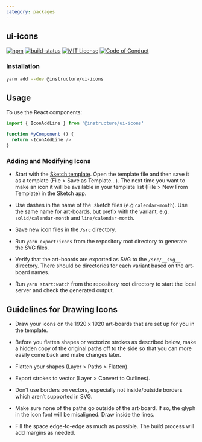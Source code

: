 ```yaml
---
category: packages
---
```


## ui-icons

[![npm][npm]][npm-url]
[![build-status][build-status]][build-status-url]
[![MIT License][license-badge]][LICENSE]
[![Code of Conduct][coc-badge]][coc]


### Installation

```sh
yarn add --dev @instructure/ui-icons
```

## Usage

To use the React components:

```js
import { IconAddLine } from '@instructure/ui-icons'

function MyComponent () {
  return <IconAddLine />
}
```


### Adding and Modifying Icons

- Start with the
  [Sketch template](https://github.com/instructure/instructure-ui/tree/master/packages/ui-icons/template.sketch).
  Open the template file and then save it as a template (File > Save as Template...).
  The next time you want to make an icon it will be available in your template list (File > New From Template) in the
  Sketch app.

- Use dashes in the name of the .sketch files (e.g `calendar-month`).
  Use the same name for art-boards, but prefix with the variant, e.g. `solid/calendar-month` and `line/calendar-month`.

- Save new icon files in the `/src` directory.

- Run `yarn export:icons` from the repository root directory to generate the SVG files.

- Verify that the art-boards are exported as SVG to the `/src/__svg__` directory. There should be
  directories for each variant based on the art-board names.

- Run `yarn start:watch` from the repository root directory to start the local server and check the generated output.


## Guidelines for Drawing Icons

- Draw your icons on the 1920 x 1920 art-boards that are set up for you in the template.

- Before you flatten shapes or vectorize strokes as described below, make a hidden copy of the original paths off
  to the side so that you can more easily come back and make changes later.

- Flatten your shapes (Layer > Paths > Flatten).

- Export strokes to vector (Layer > Convert to Outlines).

- Don’t use borders on vectors, especially not inside/outside borders which aren’t supported in SVG.

- Make sure none of the paths go outside of the art-board. If so, the glyph in the icon font will be misaligned.
  Draw inside the lines.

- Fill the space edge-to-edge as much as possible. The build process will add margins as needed.


[npm]: https://img.shields.io/npm/v/@instructure/ui-icons.svg
[npm-url]: https://npmjs.com/package/@instructure/ui-icons

[build-status]: https://travis-ci.org/instructure/instructure-ui.svg?branch=master
[build-status-url]: https://travis-ci.org/instructure/instructure-ui "Travis CI"

[license-badge]: https://img.shields.io/npm/l/instructure-ui.svg?style=flat-square
[license]: https://github.com/instructure/instructure-ui/blob/master/LICENSE

[coc-badge]: https://img.shields.io/badge/code%20of-conduct-ff69b4.svg?style=flat-square
[coc]: https://github.com/instructure/instructure-ui/blob/master/CODE_OF_CONDUCT.md
